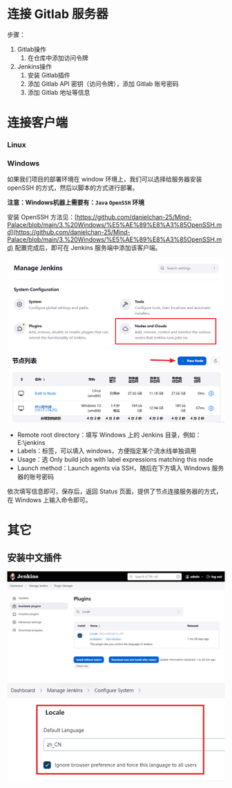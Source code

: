 # 连接 Gitlab 服务器

步骤：
1. Gitlab操作
   1. 在仓库中添加访问令牌
2. Jenkins操作
   1. 安装 Gitlab插件
   2. 添加 Gitlab API 密钥（访问令牌），添加 Gitlab 账号密码
   3. 添加 Gitlab 地址等信息




# 连接客户端
### Linux
### Windows
如果我们项目的部署环境在 window 环境上，我们可以选择给服务器安装 openSSH 的方式，然后以脚本的方式进行部署。

**注意：Windows机器上需要有：`Java` `OpenSSH` 环境**

安装 OpenSSH 方法见：[https://github.com/danielchan-25/Mind-Palace/blob/main/3.%20Windows/%E5%AE%89%E8%A3%85OpenSSH.md](https://github.com/danielchan-25/Mind-Palace/blob/main/3.%20Windows/%E5%AE%89%E8%A3%85OpenSSH.md)
配置完成后，即可在 Jenkins 服务端中添加该客户端。

![](https://github.com/danielchan-25/Mind-Palace/blob/main/1.%20Application/99.%20img/Jenkins-1.png)
![](https://github.com/danielchan-25/Mind-Palace/blob/main/1.%20Application/99.%20img/Jenkins-2.png)

- Remote root directory：填写 Windows 上的 Jenkins 目录，例如：E:\jenkins
- Labels：标签，可以填入 windows，方便指定某个流水线单独调用
- Usage：选 Only build jobs with label expressions matching this node
- Launch method：Launch agents via SSH，随后在下方填入 Windows 服务器的账号密码

依次填写信息即可，保存后，返回 Status 页面，提供了节点连接服务器的方式，在 Windows 上输入命令即可。


# 其它
## 安装中文插件

![](https://github.com/danielchan-25/Mind-Palace/blob/main/1.%20Application/99.%20img/Jenkins-3.png)
![](https://github.com/danielchan-25/Mind-Palace/blob/main/1.%20Application/99.%20img/Jenkins-4.png)
